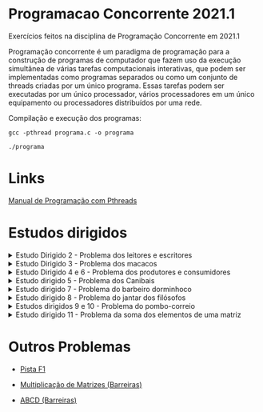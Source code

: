 # Programacao Concorrente 2021.1
Exercícios feitos na disciplina de Programação Concorrente em 2021.1

Programação concorrente é um paradigma de programação para a construção de programas de computador que fazem uso da execução simultânea de várias tarefas computacionais interativas, que podem ser implementadas como programas separados ou como um conjunto de threads criadas por um único programa. Essas tarefas podem ser executadas por um único processador, vários processadores em um único equipamento ou processadores distribuídos por uma rede. 

Compilação e execução dos programas: 

```gcc -pthread programa.c -o programa``` 

```./programa```

# Links 

[Manual de Programação com Pthreads](https://hpc-tutorials.llnl.gov/posix/)

# Estudos dirigidos

<details>
    <summary>Estudo Dirigido 2 - Problema dos leitores e escritores</summary>
    
Este problema é uma abstração do acesso à base de dados, onde não existe o perigo em termos diversos processos lendo concorrentemente (leitores), mas escrevendo ou mudando os dados (escritores) deve ser feito sob exclusão mútua para garantir consistência.
Leitores e escritores é uma família de modelos de controle de concorrência em que leitores (entes que não alteram conteúdo) pode acessar concorrentemente os recursos (por exemplo, um banco de dados) e escritores (entes que alteram conteúdo) requerem acesso exclusivo.

- [Solução](/EstudosDirigidos/estudoDirigido2.c)

</details>

<details>
    <summary>Estudo Dirigido 3 - Problema dos macacos </summary>

Suponha que há macacos em dois morros A e B, ligados por uma ponte de corda. De tempos em tempos os macacos decidem passar para o outro morro à procura de comida. Esta passagem é feita através da ponte de corda. Mais de um macaco pode atravessar a ponte ao mesmo tempo, mas isso só é possível se eles estiverem indo na mesma direção. Implemente um programa que faça o controle da passagem de macacos pela ponte usando locks.

DESAFIO: Após testar o programa acima, crie agora uma nova verão do programa adicionando dois gorilas, um em cada morro. Como os gorilas são muito pesados, eles só poderão atravessar a ponte sozinhos.

- [Solução](/EstudosDirigidos/estudoDirigido3.c)

</details>

<details>
    <summary>Estudo Dirigido 4 e 6 - Problema dos produtores e consumidores </summary>

O problema do produtor e consumidor (também conhecido como o problema do buffer limitado), consiste em um conjunto de processos que compartilham um mesmo buffer. Os processos chamados produtores põem informação no buffer. Os processos chamados consumidores retiram informação deste buffer. Quando o buffer estiver cheio, os produtores devem aguardar por posições disponíveis para inserir os dados produzidos. Da mesma forma, quando o buffer estiver vazio os consumidores devem aguardar por dados para serem consumidos.

- [Solução usando variáveis de condição](/EstudosDirigidos/estudoDirigido4.c)

- [Solução usando semáforo](/EstudosDirigidos/estudoDirigido6.c)

</details>

<details>
    <summary>Estudo dirigido 5 - Problema dos Canibais </summary>

Uma tribo de N canibais selvagens está jantando os missionários capturados. Eles ficam ao redor de um grande caldeirão contendo X porções de ensopado de missionário cozido. Quando um selvagem tem fome, ele se serve no caldeirão (pega 1 porção), a menos que esteja vazio (neste caso, o canibal deve aguardar/dormir até que o **cozinheiro** forneça mais porções). Quando um canibal pegar a última porção, o mesmo deve acordar o cozinheiro para que ele prepare mais X porções de ensopado e encha o caldeirão. Após encher a tigela, o cozinheiro acorda os canibais selvagens que estavam esperando o ensopado ficar pronto e volta a dormir.

- [Solução](/EstudosDirigidos/estudoDirigido5.c)

</details>

<details>
    <summary>Estudo dirigido 7 - Problema do barbeiro dorminhoco </summary>

Um outro problema clássico de IPC acontece em uma barbearia. Na barbearia há um barbeiro, uma cadeira de barbeiro e N cadeiras para eventuais clientes esperarem a vez. Quando não há clientes, o barbeiro senta-se e cai no sono (fica bloqueado). Quando chega um cliente, ele precisa acordar o barbeiro. Se outros clientes chegarem enquanto o barbeiro estiver cortando o cabelo de um cliente, eles se sentarão (se houver cadeiras vazias) ou sairão da barbearia (se todas as cadeiras estiverem ocupadas). O problema é programar o barbeiro e os M clientes sem cair em condições de disputa. Esse problema é semelhante a situações com várias filas, como uma mesa de atendimento de telemarketing com diversos atendentes e com um sistema computadorizado de chamadas em espera, atendendo a um número limitado de chamadas que chegam.

- [Solução](/EstudosDirigidos/estudoDirigido7.c)

</details>

<details>
    <summary>Estudo dirigido 8 - Problema do jantar dos filósofos</summary>

O Jantar dos filósofos foi proposto por Dijkstra em 1965 como um problema de sincronização. A partir de então todos os algoritmos propostos como soluções de sincronização acabaram sendo relacionados ou testados contra o problema do Jantar dos filósofos.

Cinco filósofos estão sentados em uma mesa redonda para jantar. Cada filósofo tem um prato com espaguete à sua frente. Cada prato possui um garfo para pegar o espaguete. O espaguete está muito escorregadio e, para que um filósofo consiga comer, será necessário utilizar dois garfos. 

Lembre-se que é apenas uma analogia. Nesse sentido, cada filósofo alterna entre duas tarefas: comer ou pensar. Quando um filósofo fica com fome, ele tenta pegar os garfos à sua esquerda e à sua direita; um de cada vez, independente da ordem. Caso ele consiga pegar dois garfos, ele come durante um determinado tempo e depois recoloca os garfos na mesa. Em seguida ele volta a pensar.

- [Solução](/EstudosDirigidos/estudoDirigido8.c)

</details>

</details>


<details>
    <summary>Estudos dirigidos 9 e 10 - Problema do pombo-correio</summary>

Um pombo correio leva cartas entre os sites A e B, mas só quando o número de cartas acumuladas em sua mochila chegar a 20. Inicialmente, o pombo fica em A, esperando que existam 20 cartas para carregar, e dormindo enquanto não houver. Quando as cartas chegam a 20, o pombo deve levar todas as 20 cartas de A para B, e em seguida voltar para A, repetindo este ciclo. As cartas são escritas por uma quantidade qualquer de usuários. Cada usuário, quando tem uma carta pronta, coloca sua carta na mochila do pombo e volta a escrever uma nova carta. Caso o pombo tenha partido, ele deve esperar o seu retorno para colar a carta na mochila.

- [Solução usando semáforos](/EstudosDirigidos/estudoDirigido9.c)
- [Solução usando variáveis de condição](/EstudosDirigidos/estudoDirigido10.c)

</details>

<details>
    <summary>Estudo dirigido 11 - Problema da soma dos elementos de uma matriz</summary>

Utilizando como base o código para multiplicação de matrizes, faça um programa para somar os valores dos elementos de uma matriz utilizando várias thread

- [Solução](/EstudosDirigidos/estudoDirigido11.c)

</details>


# Outros Problemas

- [Pista F1](/OutrosProblemas/pistaF1.c)

- [Multiplicação de Matrizes (Barreiras)](/OutrosProblemas/matriz_multiplicacao.c)

- [ABCD (Barreiras)](/OutrosProblemas/ABCD.c)
